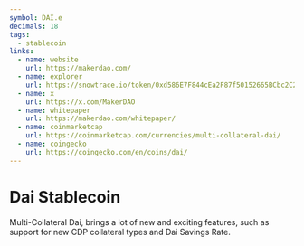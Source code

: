 ```yaml
---
symbol: DAI.e
decimals: 18
tags:
  - stablecoin
links:
  - name: website
    url: https://makerdao.com/
  - name: explorer
    url: https://snowtrace.io/token/0xd586E7F844cEa2F87f50152665BCbc2C279D8d70
  - name: x
    url: https://x.com/MakerDAO
  - name: whitepaper
    url: https://makerdao.com/whitepaper/
  - name: coinmarketcap
    url: https://coinmarketcap.com/currencies/multi-collateral-dai/
  - name: coingecko
    url: https://coingecko.com/en/coins/dai/
---
```


# Dai Stablecoin

Multi-Collateral Dai, brings a lot of new and exciting features, such as support for new CDP collateral types and Dai Savings Rate.
